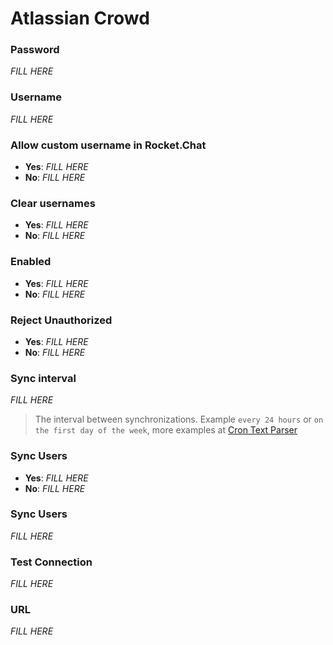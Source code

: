 # Atlassian Crowd

### Password

_FILL HERE_


### Username

_FILL HERE_


### Allow custom username in Rocket.Chat

- **Yes**: _FILL HERE_
- **No**: _FILL HERE_


### Clear usernames

- **Yes**: _FILL HERE_
- **No**: _FILL HERE_


### Enabled

- **Yes**: _FILL HERE_
- **No**: _FILL HERE_


### Reject Unauthorized

- **Yes**: _FILL HERE_
- **No**: _FILL HERE_


### Sync interval

_FILL HERE_

> The interval between synchronizations. Example `every 24 hours` or `on the first day of the week`, more examples at [Cron Text Parser](http://bunkat.github.io/later/parsers.html#text)


### Sync Users

- **Yes**: _FILL HERE_
- **No**: _FILL HERE_


### Sync Users

_FILL HERE_


### Test Connection

_FILL HERE_


### URL

_FILL HERE_

